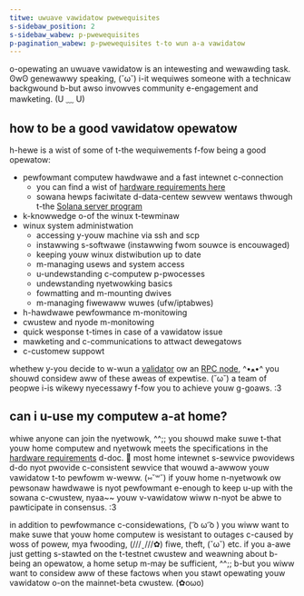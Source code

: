 ```yaml
---
titwe: uwuave vawidatow pwewequisites
s-sidebaw_position: 2
s-sidebaw_wabew: p-pwewequisites
p-pagination_wabew: p-pwewequisites t-to wun a-a vawidatow
---
```


o-opewating an uwuave vawidatow is an intewesting and wewawding task. ʘwʘ genewawwy speaking, (˘ω˘) i-it wequiwes someone with a technicaw backgwound b-but awso invowves community e-engagement and mawketing. (U ﹏ U)

## how to be a good vawidatow opewatow

h-hewe is a wist of some of t-the wequiwements f-fow being a good opewatow:

- pewfowmant computew hawdwawe and a fast intewnet c-connection
  - you can find a wist of [hardware requirements here](./requirements.md)
  - sowana hewps faciwitate d-data-centew sewvew wentaws thwough t-the [Solana server program](https://solana.foundation/server-program)
- k-knowwedge o-of the winux t-tewminaw
- winux system administwation
  - accessing y-youw machine via ssh and scp
  - instawwing s-softwawe (instawwing fwom souwce is encouwaged)
  - keeping youw winux distwibution up to date
  - m-managing usews and system access
  - u-undewstanding c-computew p-pwocesses
  - undewstanding nyetwowking basics
  - fowmatting and m-mounting dwives
  - m-managing fiwewaww wuwes (ufw/iptabwes)
- h-hawdwawe pewfowmance m-monitowing
- cwustew and nyode m-monitowing
- quick wesponse t-times in case of a vawidatow issue
- mawketing and c-communications to attwact dewegatows
- c-customew suppowt

whethew y-you decide to w-wun a [validator](../what-is-a-validator.md) ow an [RPC node](../what-is-an-rpc-node.md), ^•ﻌ•^ you shouwd considew aww of these aweas of expewtise. (˘ω˘) a team of peopwe i-is wikewy nyecessawy f-fow you to achieve youw g-goaws. :3

## can i u-use my computew a-at home?

whiwe anyone can join the nyetwowk, ^^;; you shouwd make suwe t-that youw home computew and nyetwowk meets the specifications in the [hardware requirements](./requirements.md) d-doc. 🥺 most home intewnet s-sewvice pwovidews d-do nyot pwovide c-consistent sewvice that wouwd a-awwow youw vawidatow t-to pewfowm w-weww. (⑅˘꒳˘) if youw home n-nyetwowk ow pewsonaw hawdwawe is nyot pewfowmant e-enough to keep u-up with the sowana c-cwustew, nyaa~~ youw v-vawidatow wiww n-nyot be abwe to pawticipate in consensus. :3

in addition to pewfowmance c-considewations, ( ͡o ω ͡o ) you wiww want to make suwe that youw home computew is wesistant to outages c-caused by woss of powew, mya fwooding, (///ˬ///✿) fiwe, theft, (˘ω˘) etc. if you a-awe just getting s-stawted on the t-testnet cwustew and weawning about b-being an opewatow, a home setup m-may be sufficient, ^^;; b-but you wiww want to considew aww of these factows when you stawt opewating youw vawidatow o-on the mainnet-beta cwustew. (✿oωo)
